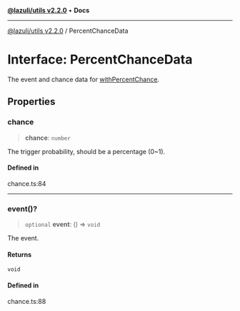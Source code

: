 [**@lazuli/utils v2.2.0**](../README.md) • **Docs**

***

[@lazuli/utils v2.2.0](../globals.md) / PercentChanceData

# Interface: PercentChanceData

The event and chance data for [withPercentChance](../functions/withPercentChance.md).

## Properties

### chance

> **chance**: `number`

The trigger probability, should be a percentage (0~1).

#### Defined in

chance.ts:84

***

### event()?

> `optional` **event**: () => `void`

The event.

#### Returns

`void`

#### Defined in

chance.ts:88
